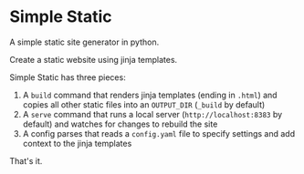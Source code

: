 # Simple Static
A simple static site generator in python.

Create a static website using jinja templates.

Simple Static has three pieces:

1. A `build` command that renders jinja templates (ending in `.html`) and copies all other static files into an `OUTPUT_DIR` (`_build` by default)
2. A `serve` command that runs a local server (`http://localhost:8383` by default) and watches for changes to rebuild the site
3. A config parses that reads a `config.yaml` file to specify settings and add context to the jinja templates

That's it.